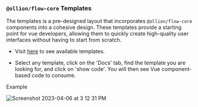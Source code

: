 ### `@ollion/flow-core` Templates

The templates is a pre-designed layout that incorporates `@ollion/flow-core` components into a cohesive design. These templates provide a starting point for vue developers, allowing them to quickly create high-quality user interfaces without having to start from scratch.

- Visit [here](https://flow.cldcvr.com/templates/index.html) to see available templates.

- Select any template, click on the 'Docs' tab, find the template you are looking for, and click on 'show code'. You will then see Vue component-based code to consume.

Example 

![Screenshot 2023-04-06 at 3 12 31 PM](https://user-images.githubusercontent.com/67629551/230338969-917da290-324d-46d5-906e-3bed809b5c8e.png)
